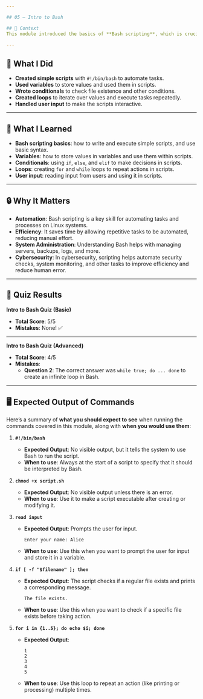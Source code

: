 ```yaml
---

## 05 — Intro to Bash

## 🧩 Context  
This module introduced the basics of **Bash scripting**, which is crucial for automating tasks, managing systems, and interacting with the Linux environment. I learned how to write and execute simple scripts, use variables, conditionals, loops, and handle user input.

---
```


## 🔧 What I Did
- **Created simple scripts** with `#!/bin/bash` to automate tasks.
- **Used variables** to store values and used them in scripts.
- **Wrote conditionals** to check file existence and other conditions.
- **Created loops** to iterate over values and execute tasks repeatedly.
- **Handled user input** to make the scripts interactive.

---

## 🧠 What I Learned
- **Bash scripting basics**: how to write and execute simple scripts, and use basic syntax.
- **Variables**: how to store values in variables and use them within scripts.
- **Conditionals**: using `if`, `else`, and `elif` to make decisions in scripts.
- **Loops**: creating `for` and `while` loops to repeat actions in scripts.
- **User input**: reading input from users and using it in scripts.

---

## 🔒 Why It Matters
- **Automation**: Bash scripting is a key skill for automating tasks and processes on Linux systems.
- **Efficiency**: It saves time by allowing repetitive tasks to be automated, reducing manual effort.
- **System Administration**: Understanding Bash helps with managing servers, backups, logs, and more.
- **Cybersecurity**: In cybersecurity, scripting helps automate security checks, system monitoring, and other tasks to improve efficiency and reduce human error.

---

## 🔑 Quiz Results

**Intro to Bash Quiz (Basic)**  
- **Total Score**: 5/5  
- **Mistakes**: None! ✅

---

**Intro to Bash Quiz (Advanced)**  
- **Total Score**: 4/5  
- **Mistakes**:  
  - **Question 2**: The correct answer was `while true; do ... done` to create an infinite loop in Bash.

---

## 🖥️ Expected Output of Commands

Here’s a summary of **what you should expect to see** when running the commands covered in this module, along with **when you would use them**:

1. **`#!/bin/bash`**
   - **Expected Output**: No visible output, but it tells the system to use Bash to run the script.
   - **When to use**: Always at the start of a script to specify that it should be interpreted by Bash.

2. **`chmod +x script.sh`**
   - **Expected Output**: No visible output unless there is an error.
   - **When to use**: Use it to make a script executable after creating or modifying it.

3. **`read input`**
   - **Expected Output**: Prompts the user for input.
     ```
     Enter your name: Alice
     ```
   - **When to use**: Use this when you want to prompt the user for input and store it in a variable.

4. **`if [ -f "$filename" ]; then`**
   - **Expected Output**: The script checks if a regular file exists and prints a corresponding message.
     ```
     The file exists.
     ```
   - **When to use**: Use this when you want to check if a specific file exists before taking action.

5. **`for i in {1..5}; do echo $i; done`**
   - **Expected Output**:
     ```
     1
     2
     3
     4
     5
     ```
   - **When to use**: Use this loop to repeat an action (like printing or processing) multiple times.

